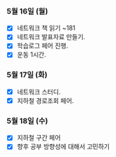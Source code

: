 ### 5월 16일 (월)
- [x] 네트워크 책 읽기 ~181
- [x] 네트워크 발표자료 만들기.
- [x] 학습로그 페어 진행.
- [x] 운동 1시간.

### 5월 17일 (화)
- [x] 네트워크 스터디. 
- [x] 지하철 경로조회 페어. 

### 5월 18일 (수)
- [x] 지하철 구간 페어
- [x] 향후 공부 방향성에 대해서 고민하기